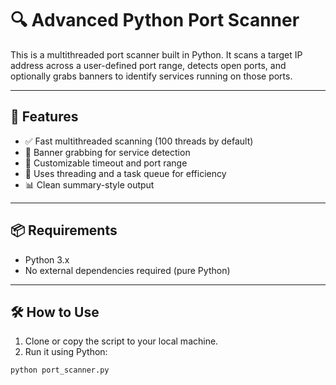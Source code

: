 # 🔍 Advanced Python Port Scanner

This is a multithreaded port scanner built in Python. It scans a target IP address across a user-defined port range, detects open ports, and optionally grabs banners to identify services running on those ports.

---

## 🚀 Features

- ✅ Fast multithreaded scanning (100 threads by default)
- 📡 Banner grabbing for service detection
- 🔄 Customizable timeout and port range
- 🧵 Uses threading and a task queue for efficiency
- 📊 Clean summary-style output

---

## 📦 Requirements

- Python 3.x  
- No external dependencies required (pure Python)

---

## 🛠️ How to Use

1. Clone or copy the script to your local machine.
2. Run it using Python:

```bash
python port_scanner.py
